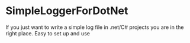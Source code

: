 # SimpleLoggerForDotNet
If you just want to write a simple log file in .net/C# projects you are in the right place. Easy to set up and use
